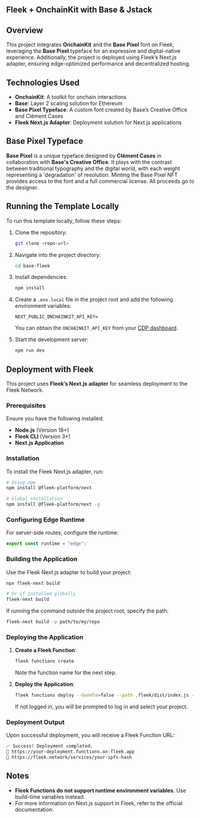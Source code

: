 ## Fleek + OnchainKit with Base & Jstack

## Overview

This project integrates **OnchainKit** and the **Base Pixel** font on Fleek, leveraging the **Base Pixel** typeface for an expressive and digital-native experience. Additionally, the project is deployed using Fleek’s Next.js adapter, ensuring edge-optimized performance and decentralized hosting.

## Technologies Used

- **OnchainKit**: A toolkit for onchain interactions
- **Base**: Layer 2 scaling solution for Ethereum
- **Base Pixel Typeface**: A custom font created by Base’s Creative Office and Clément Cases
- **Fleek Next.js Adapter**: Deployment solution for Next.js applications

## Base Pixel Typeface

**Base Pixel** is a unique typeface designed by **Clément Cases** in collaboration with **Base's Creative Office**. It plays with the contrast between traditional typography and the digital world, with each weight representing a 'degradation' of resolution. Minting the Base Pixel NFT provides access to the font and a full commercial license. All proceeds go to the designer.

## Running the Template Locally

To run this template locally, follow these steps:

1. Clone the repository:
   ```sh
   git clone <repo-url>
   ```
2. Navigate into the project directory:
   ```sh
   cd base-fleek
   ```
3. Install dependencies:
   ```sh
   npm install
   ```
4. Create a `.env.local` file in the project root and add the following environment variables:

   ```
   NEXT_PUBLIC_ONCHAINKIT_API_KEY=
   ```

   You can obtain the `ONCHAINKIT_API_KEY` from your [CDP dashboard](https://portal.cdp.coinbase.com/projects/api-keys/client-key).

5. Start the development server:
   ```sh
   npm run dev
   ```

## Deployment with Fleek

This project uses **Fleek’s Next.js adapter** for seamless deployment to the Fleek Network.

### Prerequisites

Ensure you have the following installed:

- **Node.js** (Version 18+)
- **Fleek CLI** (Version 3+)
- **Next.js Application**

### Installation

To install the Fleek Next.js adapter, run:

```sh
# Using npm
npm install @fleek-platform/next

# Global installation
npm install @fleek-platform/next -g
```

### Configuring Edge Runtime

For server-side routes, configure the runtime:

```js
export const runtime = "edge";
```

### Building the Application

Use the Fleek Next.js adapter to build your project:

```sh
npx fleek-next build

# Or if installed globally
fleek-next build
```

If running the command outside the project root, specify the path:

```sh
fleek-next build -p path/to/my/repo
```

### Deploying the Application

1. **Create a Fleek Function**:

   ```sh
   fleek functions create
   ```

   Note the function name for the next step.

2. **Deploy the Application**:
   ```sh
   fleek functions deploy --bundle=false --path .fleek/dist/index.js --assets .fleek/static
   ```
   If not logged in, you will be prompted to log in and select your project.

### Deployment Output

Upon successful deployment, you will receive a Fleek Function URL:

```sh
✅ Success! Deployment completed.
🔗 https://your-deployment.functions.on-fleek.app
🔗 https://fleek.network/services/your-ipfs-hash
```

## Notes

- **Fleek Functions do not support runtime environment variables**. Use build-time variables instead.
- For more information on Next.js support in Fleek, refer to the official documentation.
